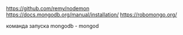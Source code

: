 https://github.com/remy/nodemon
https://docs.mongodb.org/manual/installation/
https://robomongo.org/

команда запуска mongodb - mongod
